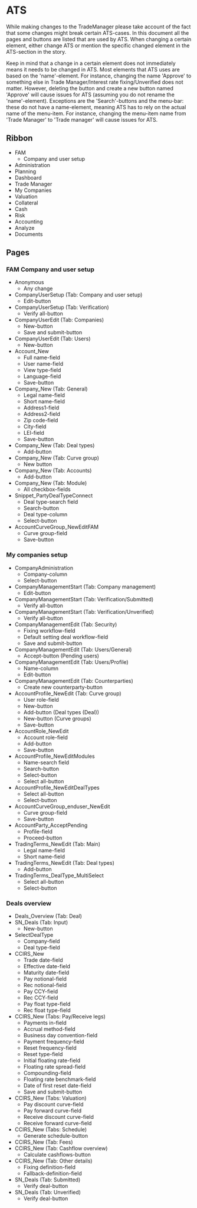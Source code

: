 <h1>ATS</h1>

While making changes to the TradeManager please take account of the fact that some changes might break certain ATS-cases. In this document all the pages and buttons are listed that are used by ATS. When changing a certain element, either change ATS or mention the specific changed element in the ATS-section in the story.

Keep in mind that a change in a certain element does not immediately means it needs to be changed in ATS. Most elements that ATS uses are based on the 'name'-element. For instance, changing the name 'Approve' to something else in Trade Manager/Interest rate fixing/Unverified does not matter. However, deleting the button and create a new button named 'Approve' will cause issues for ATS (assuming you do not rename the 'name'-element). Exceptions are the 'Search'-buttons and the menu-bar: these do not have a name-element, meaning ATS has to rely on the actual name of the menu-item. For instance, changing the menu-item name from 'Trade Manager' to 'Trade manager' will cause issues for ATS. 

<h2>Ribbon</h2>

<ul>
  <li>FAM
    <ul>
      <li>Company and user setup</li>
    </ul>
  </li>
  <li>Administration</li>
  <li>Planning</li>
  <li>Dashboard</li>
  <li>Trade Manager</li>
  <li>My Companies</li>
  <li>Valuation</li>
  <li>Collateral</li>
  <li>Cash</li>
  <li>Risk</li>
  <li>Accounting</li>
  <li>Analyze</li>
  <li>Documents</li>
</ul>

<h2>Pages</h2>

<h3>FAM Company and user setup</h3>
<ul>
  <li>Anonymous
    <ul>
      <li>Any change</li>
    </ul>
  </li>
  <li>CompanyUserSetup (Tab: Company and user setup)
    <ul>
      <li>Edit-button</li>
    </ul>
  </li>
  <li>CompanyUserSetup (Tab: Verification)
    <ul>
      <li>Verify all-button</li>
    </ul>
  </li>
  <li>CompanyUserEdit (Tab: Companies)
    <ul>
      <li>New-button</li>
      <li>Save and submit-button</li>
    </ul>
  </li>
  <li>CompanyUserEdit (Tab: Users)
    <ul>
      <li>New-button</li>
    </ul>
  </li>
  <li>Account_New
    <ul>
      <li>Full name-field</li>
      <li>User name-field</li>
      <li>View type-field</li>
      <li>Language-field</li>
      <li>Save-button</li>
    </ul>
  </li>
  <li>Company_New (Tab: General)
    <ul>
      <li>Legal name-field</li>
      <li>Short name-field</li>
      <li>Address1-field</li>
      <li>Address2-field</li>
      <li>Zip code-field</li>
      <li>City-field</li>
      <li>LEI-field</li>
      <li>Save-button</li>
    </ul>
  </li>
  <li>Company_New (Tab: Deal types)
    <ul>
      <li>Add-button</li>
    </ul>
  </li>
  </li>
  <li>Company_New (Tab: Curve group)
    <ul>
      <li>New button</li>
    </ul>
  </li>
  </li>
  <li>Company_New (Tab: Accounts)
    <ul>
      <li>Add-button</li>
    </ul>
  </li>
  </li>
  <li>Company_New (Tab: Module)
    <ul>
      <li>All checkbox-fields</li>
    </ul>
  </li>
  <li>Snippet_PartyDealTypeConnect
    <ul>
      <li>Deal type-search field</li>
      <li>Search-button</li>
      <li>Deal type-column</li>
      <li>Select-button</li>
    </ul>
  </li>
  <li>AccountCurveGroup_NewEditFAM
    <ul>
      <li>Curve group-field</li>
      <li>Save-button</li>
    </ul>
  </li>
</ul>


<h3>My companies setup</h3>
<ul>
  <li>CompanyAdministration
    <ul>
      <li>Company-column</li>
      <li>Select-button</li>
    </ul>
  </li>
  <li>CompanyManagementStart (Tab: Company management)
    <ul>
      <li>Edit-button</li>
    </ul>
  </li>
  <li>CompanyManagementStart (Tab: Verification/Submitted)
    <ul>
      <li>Verify all-button</li>
    </ul>
  </li>
  <li>CompanyManagementStart (Tab: Verification/Unverified)
    <ul>
      <li>Verify all-button</li>
    </ul>
  </li>
  <li>CompanyManagementEdit (Tab: Security)
    <ul>
      <li>Fixing workflow-field</li>
      <li>Default setting deal workflow-field</li>
      <li>Save and submit-button</li>
    </ul>
  </li>
  <li>CompanyManagementEdit (Tab: Users/General)
    <ul>
      <li>Accept-button (Pending users)</li>
    </ul>
  </li>
  <li>CompanyManagementEdit (Tab: Users/Profile)
    <ul>
      <li>Name-column</li>
      <li>Edit-button</li>
    </ul>
  </li>
  <li>CompanyManagementEdit (Tab: Counterparties)
    <ul>
      <li>Create new counterparty-button</li>
    </ul>
  </li>
  </li>
  <li>AccountProfile_NewEdit (Tab: Curve group)
    <ul>
      <li>User role-field</li>
      <li>New-button</li>
      <li>Add-button (Deal types (Deal))</li>
      <li>New-button (Curve groups)</li>
      <li>Save-button</li>
    </ul>
  </li>
  </li>
  <li>AccountRole_NewEdit
    <ul>
      <li>Account role-field</li>
      <li>Add-button</li>
      <li>Save-button</li>
    </ul>
  </li>
  </li>
  <li>AccountProfile_NewEditModules
    <ul>
      <li>Name-search field</li>
      <li>Search-button</li>
      <li>Select-button</li>
      <li>Select all-button</li>
    </ul>
  </li>
  <li>AccountProfile_NewEditDealTypes
    <ul>
      <li>Select all-button</li>
      <li>Select-button</li>
    </ul>
  </li>
  <li>AccountCurveGroup_enduser_NewEdit 
    <ul>
      <li>Curve group-field</li>
      <li>Save-button</li>
    </ul>
  </li>
  </li>
  <li>AccountParty_AcceptPending 
    <ul>
      <li>Profile-field</li>
      <li>Proceed-button</li>
    </ul>
  </li>
  </li>
  <li>TradingTerms_NewEdit (Tab: Main)
    <ul>
      <li>Legal name-field</li>
      <li>Short name-field</li>
    </ul>
  </li>
  <li>TradingTerms_NewEdit (Tab: Deal types)
    <ul>
      <li>Add-button</li>
    </ul>
  </li>
  <li>TradingTerms_DealType_MultiSelect
    <ul>
      <li>Select all-button</li>
      <li>Select-button</li>
    </ul>
  </li>
</ul>


<h3>Deals overview</h3>
<ul>
  <li>Deals_Overview (Tab: Deal)</li>
  <li>SN_Deals (Tab: Input)
    <ul>
      <li>New-button</li>
    </ul>
  </li>
  <li>SelectDealType
    <ul>
      <li>Company-field</li>
      <li>Deal type-field</li>
    </ul>
  </li>
  <li>CCIRS_New
    <ul>
      <li>Trade date-field</li>
      <li>Effective date-field</li>
      <li>Maturity date-field</li>
      <li>Pay notional-field</li>
      <li>Rec notional-field</li>
      <li>Pay CCY-field</li>
      <li>Rec CCY-field</li>
      <li>Pay float type-field</li>
      <li>Rec float type-field</li>
    </ul>
  </li>
    <li>CCIRS_New (Tabs: Pay/Receive legs)
    <ul>
      <li>Payments in-field</li>
      <li>Accrual method-field</li>
      <li>Business day convention-field</li>
      <li>Payment frequency-field</li>
      <li>Reset frequency-field</li>
      <li>Reset type-field</li>
      <li>Initial floating rate-field</li>
      <li>Floating rate spread-field</li>
      <li>Compounding-field</li>
      <li>Floating rate benchmark-field</li>
      <li>Date of first reset date-field</li>
      <li>Save and submit-button</li>
    </ul>
  </li>
  <li>CCIRS_New (Tabs: Valuation)
    <ul>
      <li>Pay discount curve-field</li>
      <li>Pay forward curve-field</li>
      <li>Receive discount curve-field</li>
      <li>Receive forward curve-field</li>
    </ul>
  </li>
  <li>CCIRS_New (Tabs: Schedule)
    <ul>
      <li>Generate schedule-button</li>
    </ul>
  </li>
  <li>CCIRS_New (Tab: Fees)</li>
  <li>CCIRS_New (Tab: Cashflow overview)
    <ul>
      <li>Calculate cashflows-button</li>
    </ul>
  </li>
  <li>CCIRS_New (Tab: Other details)
    <ul>
      <li>Fixing definition-field</li>
      <li>Fallback-definition-field</li>
    </ul>
  </li>
  <li>SN_Deals (Tab: Submitted)
    <ul>
      <li>Verify deal-button</li>
    </ul>
  </li>
  </li>
  <li>SN_Deals (Tab: Unverified)
    <ul>
      <li>Verify deal-button</li>
    </ul>
  </li>
</ul>


